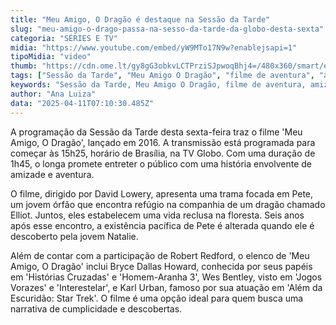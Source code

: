 ```yaml
---
title: "Meu Amigo, O Dragão é destaque na Sessão da Tarde"
slug: "meu-amigo-o-drago-passa-na-sesso-da-tarde-da-globo-desta-sexta"
categoria: "SÉRIES E TV"
midia: "https://www.youtube.com/embed/yW9MTo17N9w?enablejsapi=1"
tipoMidia: "video"
thumb: "https://cdn.ome.lt/gy8gG3obkvLCTPrziSJpwoqBhj4=/480x360/smart/extras/conteudos/meuamigoodragao.jpg"
tags: ["Sessão da Tarde", "Meu Amigo O Dragão", "filme de aventura", "amizade", "David Lowery", "Robert Redford", "Bryce Dallas Howard", "programação de TV"]
keywords: "Sessão da Tarde, Meu Amigo O Dragão, filme de aventura, amizade, David Lowery, Robert Redford, Bryce Dallas Howard, programação de TV"
author: "Ana Luiza"
data: "2025-04-11T07:10:30.485Z"
---
```


A programação da Sessão da Tarde desta sexta-feira traz o filme 'Meu Amigo, O Dragão', lançado em 2016. A transmissão está programada para começar às 15h25, horário de Brasília, na TV Globo. Com uma duração de 1h45, o longa promete entreter o público com uma história envolvente de amizade e aventura.

O filme, dirigido por David Lowery, apresenta uma trama focada em Pete, um jovem órfão que encontra refúgio na companhia de um dragão chamado Elliot. Juntos, eles estabelecem uma vida reclusa na floresta. Seis anos após esse encontro, a existência pacífica de Pete é alterada quando ele é descoberto pela jovem Natalie.

Além de contar com a participação de Robert Redford, o elenco de 'Meu Amigo, O Dragão' inclui Bryce Dallas Howard, conhecida por seus papéis em 'Histórias Cruzadas' e 'Homem-Aranha 3', Wes Bentley, visto em 'Jogos Vorazes' e 'Interestelar', e Karl Urban, famoso por sua atuação em 'Além da Escuridão: Star Trek'. O filme é uma opção ideal para quem busca uma narrativa de cumplicidade e descobertas.